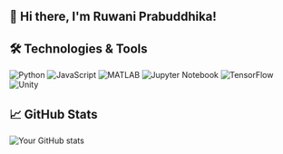 ## 👋 Hi there, I'm Ruwani Prabuddhika!

<!--
**PRABUDDHIKAMWR/PRABUDDHIKAMWR** is a ✨ _special_ ✨ repository because its `README.md` (this file) appears on your GitHub profile.

Here are some ideas to get you started:

- 🔭 I’m currently working on ...
- 🌱 I’m currently learning Electronic and Telecommunication Engineering 
- 👯 I’m looking to collaborate on IOT and Telecommunication Enginnering project
- 🤔 I’m looking for help with ...
- 💬 Ask me about ...
- 📫 How to reach me: ruwaniprabuddhika@gmail.com
- 😄 Pronouns: ...
- ⚡ Fun fact: ...
-->

## 🛠️ Technologies & Tools
![Python](https://img.shields.io/badge/-Python-3776AB?style=flat-square&logo=python&logoColor=white)
![JavaScript](https://img.shields.io/badge/-JavaScript-F7DF1E?style=flat-square&logo=javascript&logoColor=black)
![MATLAB](https://img.shields.io/badge/-MATLAB-0076A8?style=flat-square&logo=mathworks&logoColor=white)
![Jupyter Notebook](https://img.shields.io/badge/-Jupyter%20Notebook-F37626?style=flat-square&logo=jupyter&logoColor=white)
![TensorFlow](https://img.shields.io/badge/-TensorFlow-FF6F00?style=flat-square&logo=tensorflow&logoColor=white)
![Unity](https://img.shields.io/badge/-Unity-000000?style=flat-square&logo=unity&logoColor=white)

## 📈 GitHub Stats
![Your GitHub stats](https://github-readme-stats.vercel.app/api?username=PRABUDDHIKAMWR&show_icons=true)
